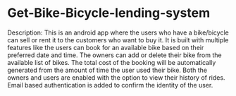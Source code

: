 # Get-Bike-Bicycle-lending-system

Description:
This is an android app where the users who have a bike/bicycle can sell or rent it to the customers who want to buy it. It is built with multiple features like the users can book for an available bike based on their preferred date and time. The owners can add or delete their bike from the available list of bikes. The total cost of the booking will be automatically generated from the amount of time the user used their bike. Both the owners and users are enabled with the option to view their history of rides. Email based authentication is added to confirm the identity of the user.
